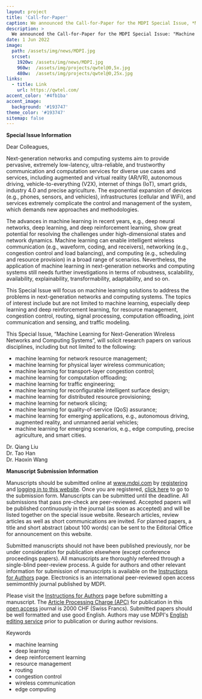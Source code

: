 ```yaml
---
layout: project
title: 'Call-for-Paper'
caption: We announced the Call-for-Paper for the MDPI Special Issue, *Machine Learning for Next-Generation Wireless Networks and Computing Systems*.
description: >
  We announced the Call-for-Paper for the MDPI Special Issue: "Machine Learning for Next-Generation Wireless Networks and Computing Systems". Researchers from all fields are encouraged to submit their papers by Dec. 10, 2022.
date: 1 Jun 2022
image: 
  path: /assets/img/news/MDPI.jpg
  srcset: 
    1920w: /assets/img/news/MDPI.jpg
    960w:  /assets/img/projects/qwtel@0,5x.jpg
    480w:  /assets/img/projects/qwtel@0,25x.jpg
links:
  - title: Link
    url: https://qwtel.com/
accent_color: '#4fb1ba'
accent_image:
  background: '#193747'
theme_color: '#193747'
sitemap: false
---
```


**Special Issue Information**

Dear Colleagues,

Next-generation networks and computing systems aim to provide pervasive, extremely low-latency, ultra-reliable, and trustworthy communication and computation services for diverse use cases and services, including augmented and virtual reality (AR/VR), autonomous driving, vehicle-to-everything (V2X), internet of things (IoT), smart grids, industry 4.0 and precise agriculture. The exponential expansion of devices (e.g., phones, sensors, and vehicles), infrastructures (cellular and WiFi), and services extremely complicate the control and management of the system, which demands new approaches and methodologies.

The advances in machine learning in recent years, e.g., deep neural networks, deep learning, and deep reinforcement learning, show great potential for resolving the challenges under high-dimensional states and network dynamics. Machine learning can enable intelligent wireless communication (e.g., waveform, coding, and receivers), networking (e.g., congestion control and load balancing), and computing (e.g., scheduling and resource provision) in a broad range of scenarios. Nevertheless, the application of machine learning in next-generation networks and computing systems still needs further investigations in terms of robustness, scalability, availability, explainability, transformability, adaptability, and so on.

This Special Issue will focus on machine learning solutions to address the problems in next-generation networks and computing systems. The topics of interest include but are not limited to machine learning, especially deep learning and deep reinforcement learning, for resource management, congestion control, routing, signal processing, computation offloading, joint communication and sensing, and traffic modeling.

This Special Issue, “Machine Learning for Next-Generation Wireless Networks and Computing Systems”, will solicit research papers on various disciplines, including but not limited to the following:

- machine learning for network resource management;
- machine learning for physical layer wireless communication;
- machine learning for transport-layer congestion control;
- machine learning for computation offloading;
- machine learning for traffic engineering;
- machine learning for reconfigurable intelligent surface design;
- machine learning for distributed resource provisioning;
- machine learning for network slicing;
- machine learning for quality-of-service (QoS) assurance;
- machine learning for emerging applications, e.g., autonomous driving, augmented reality, and unmanned aerial vehicles;
- machine learning for emerging scenarios, e.g., edge computing, precise agriculture, and smart cities.

Dr. Qiang Liu <br>
Dr. Tao Han <br>
Dr. Haoxin Wang <br>

**Manuscript Submission Information**

Manuscripts should be submitted online at www.mdpi.com by [registering](https://susy.mdpi.com/) and [logging in to this website](https://login.mdpi.com/login?_target_path=https%3A%2F%2Fwww.mdpi.com%2Fuser%2Flogin%3FauthAll%3Dtrue). Once you are registered, [click here](https://login.mdpi.com/login?_target_path=https%3A%2F%2Fsusy.mdpi.com%2Fuser%2Flogin%3FauthAll%3Dtrue) to go to the submission form. Manuscripts can be submitted until the deadline. All submissions that pass pre-check are peer-reviewed. Accepted papers will be published continuously in the journal (as soon as accepted) and will be listed together on the special issue website. Research articles, review articles as well as short communications are invited. For planned papers, a title and short abstract (about 100 words) can be sent to the Editorial Office for announcement on this website.

Submitted manuscripts should not have been published previously, nor be under consideration for publication elsewhere (except conference proceedings papers). All manuscripts are thoroughly refereed through a single-blind peer-review process. A guide for authors and other relevant information for submission of manuscripts is available on the [Instructions for Authors](https://login.mdpi.com/login?_target_path=https%3A%2F%2Fsusy.mdpi.com%2Fuser%2Flogin%3FauthAll%3Dtrue) page. Electronics is an international peer-reviewed open access semimonthly journal published by MDPI.

Please visit the [Instructions for Authors](https://login.mdpi.com/login?_target_path=https%3A%2F%2Fsusy.mdpi.com%2Fuser%2Flogin%3FauthAll%3Dtrue) page before submitting a manuscript. The [Article Processing Charge (APC)](https://www.mdpi.com/about/apc) for publication in this [open access](https://www.mdpi.com/about/openaccess) journal is 2000 CHF (Swiss Francs). Submitted papers should be well formatted and use good English. Authors may use MDPI's [English editing service](https://www.mdpi.com/authors/english) prior to publication or during author revisions.

Keywords
- machine learning
- deep learning
- deep reinforcement learning
- resource management
- routing
- congestion control
- wireless communication
- edge computing
